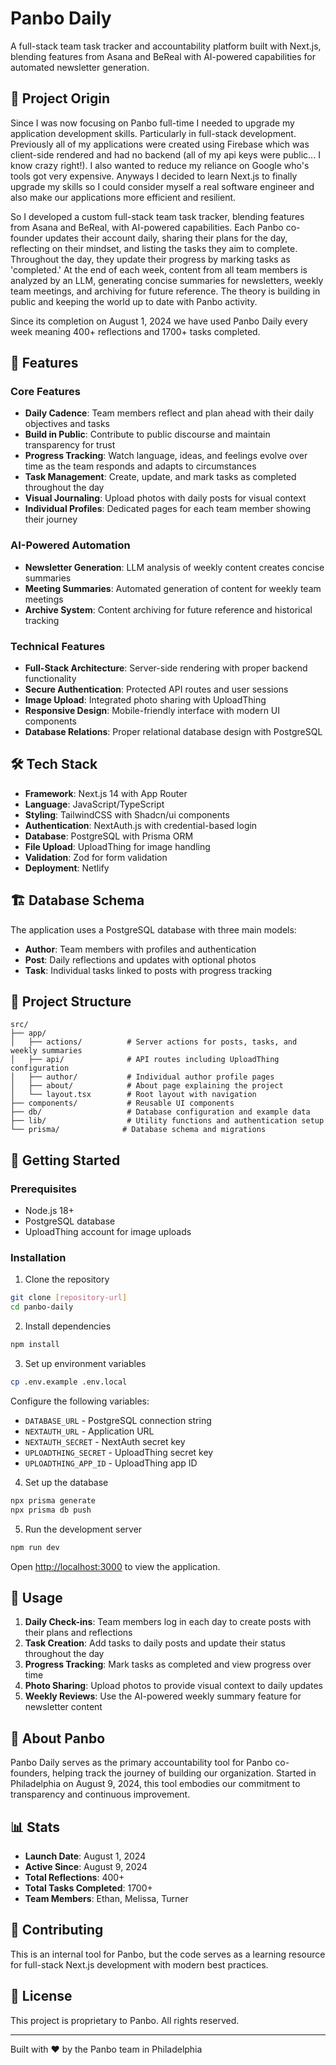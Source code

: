# Panbo Daily

A full-stack team task tracker and accountability platform built with Next.js, blending features from Asana and BeReal with AI-powered capabilities for automated newsletter generation.

## 🌟 Project Origin

Since I was now focusing on Panbo full-time I needed to upgrade my application development skills. Particularly in full-stack development. Previously all of my applications were created using Firebase which was client-side rendered and had no backend (all of my api keys were public... I know crazy right!). I also wanted to reduce my reliance on Google who's tools got very expensive. Anyways I decided to learn Next.js to finally upgrade my skills so I could consider myself a real software engineer and also make our applications more efficient and resilient.

So I developed a custom full-stack team task tracker, blending features from Asana and BeReal, with AI-powered capabilities. Each Panbo co-founder updates their account daily, sharing their plans for the day, reflecting on their mindset, and listing the tasks they aim to complete. Throughout the day, they update their progress by marking tasks as 'completed.' At the end of each week, content from all team members is analyzed by an LLM, generating concise summaries for newsletters, weekly team meetings, and archiving for future reference. The theory is building in public and keeping the world up to date with Panbo activity.

Since its completion on August 1, 2024 we have used Panbo Daily every week meaning 400+ reflections and 1700+ tasks completed.

## 🚀 Features

### Core Features
- **Daily Cadence**: Team members reflect and plan ahead with their daily objectives and tasks
- **Build in Public**: Contribute to public discourse and maintain transparency for trust
- **Progress Tracking**: Watch language, ideas, and feelings evolve over time as the team responds and adapts to circumstances
- **Task Management**: Create, update, and mark tasks as completed throughout the day
- **Visual Journaling**: Upload photos with daily posts for visual context
- **Individual Profiles**: Dedicated pages for each team member showing their journey

### AI-Powered Automation
- **Newsletter Generation**: LLM analysis of weekly content creates concise summaries
- **Meeting Summaries**: Automated generation of content for weekly team meetings
- **Archive System**: Content archiving for future reference and historical tracking

### Technical Features
- **Full-Stack Architecture**: Server-side rendering with proper backend functionality
- **Secure Authentication**: Protected API routes and user sessions
- **Image Upload**: Integrated photo sharing with UploadThing
- **Responsive Design**: Mobile-friendly interface with modern UI components
- **Database Relations**: Proper relational database design with PostgreSQL

## 🛠️ Tech Stack

- **Framework**: Next.js 14 with App Router
- **Language**: JavaScript/TypeScript
- **Styling**: TailwindCSS with Shadcn/ui components
- **Authentication**: NextAuth.js with credential-based login
- **Database**: PostgreSQL with Prisma ORM
- **File Upload**: UploadThing for image handling
- **Validation**: Zod for form validation
- **Deployment**: Netlify

## 🏗️ Database Schema

The application uses a PostgreSQL database with three main models:

- **Author**: Team members with profiles and authentication
- **Post**: Daily reflections and updates with optional photos
- **Task**: Individual tasks linked to posts with progress tracking

## 📁 Project Structure

```
src/
├── app/
│   ├── actions/          # Server actions for posts, tasks, and weekly summaries
│   ├── api/              # API routes including UploadThing configuration
│   ├── author/           # Individual author profile pages
│   ├── about/            # About page explaining the project
│   └── layout.tsx        # Root layout with navigation
├── components/           # Reusable UI components
├── db/                   # Database configuration and example data
├── lib/                  # Utility functions and authentication setup
└── prisma/              # Database schema and migrations
```

## 🚀 Getting Started

### Prerequisites
- Node.js 18+ 
- PostgreSQL database
- UploadThing account for image uploads

### Installation

1. Clone the repository
```bash
git clone [repository-url]
cd panbo-daily
```

2. Install dependencies
```bash
npm install
```

3. Set up environment variables
```bash
cp .env.example .env.local
```

Configure the following variables:
- `DATABASE_URL` - PostgreSQL connection string
- `NEXTAUTH_URL` - Application URL
- `NEXTAUTH_SECRET` - NextAuth secret key
- `UPLOADTHING_SECRET` - UploadThing secret key
- `UPLOADTHING_APP_ID` - UploadThing app ID

4. Set up the database
```bash
npx prisma generate
npx prisma db push
```

5. Run the development server
```bash
npm run dev
```

Open [http://localhost:3000](http://localhost:3000) to view the application.

## 📝 Usage

1. **Daily Check-ins**: Team members log in each day to create posts with their plans and reflections
2. **Task Creation**: Add tasks to daily posts and update their status throughout the day
3. **Progress Tracking**: Mark tasks as completed and view progress over time
4. **Photo Sharing**: Upload photos to provide visual context to daily updates
5. **Weekly Reviews**: Use the AI-powered weekly summary feature for newsletter content

## 🏢 About Panbo

Panbo Daily serves as the primary accountability tool for Panbo co-founders, helping track the journey of building our organization. Started in Philadelphia on August 9, 2024, this tool embodies our commitment to transparency and continuous improvement.

## 📊 Stats

- **Launch Date**: August 1, 2024
- **Active Since**: August 9, 2024
- **Total Reflections**: 400+
- **Total Tasks Completed**: 1700+
- **Team Members**: Ethan, Melissa, Turner

## 🤝 Contributing

This is an internal tool for Panbo, but the code serves as a learning resource for full-stack Next.js development with modern best practices.

## 📄 License

This project is proprietary to Panbo. All rights reserved.

---

Built with ❤️ by the Panbo team in Philadelphia